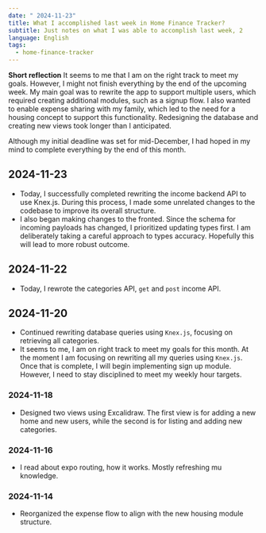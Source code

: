 ```yaml
---
date: " 2024-11-23"
title: What I accomplished last week in Home Finance Tracker?
subtitle: Just notes on what I was able to accomplish last week, 2
language: English
tags:
  - home-finance-tracker
---
```

**Short reflection**
It seems to me that I am on the right track to meet my goals. However, I might not finish everything by the end of the upcoming week. My main goal was to rewrite the app to support multiple users, which required creating additional modules, such as a signup flow. I also wanted to enable expense sharing with my family, which led to the need for a housing concept to support this functionality. Redesigning the database and creating new views took longer than I anticipated.

Although my initial deadline was set for mid-December, I had hoped in my mind to complete everything by the end of this month.
## 2024-11-23
- Today, I successfully completed rewriting the income backend API to use Knex.js. During this process, I made some unrelated changes to the codebase to improve its overall structure.
- I also began making changes to the fronted. Since the schema for incoming payloads has changed, I prioritized updating types first. I am deliberately taking a careful approach to types accuracy.  Hopefully this will lead to more robust outcome. 
## 2024-11-22
- Today, I rewrote the categories API, `get` and `post` income API. 
## 2024-11-20
- Continued rewriting database queries using `Knex.js`, focusing on retrieving all categories.
- It seems to me, I am on right track to meet my goals for this month. At the moment I am focusing on rewriting all my queries using `Knex.js`. Once that is complete, I will begin implementing sign up module. However, I need to stay disciplined to meet my weekly hour targets.
### 2024-11-18 
- Designed two views using Excalidraw. The first view is for adding a new home and new users, while the second is for listing and adding new categories.
### 2024-11-16
  - I read about expo routing, how it works. Mostly refreshing mu knowledge. 
### 2024-11-14
- Reorganized the expense flow to align with the new housing module structure.